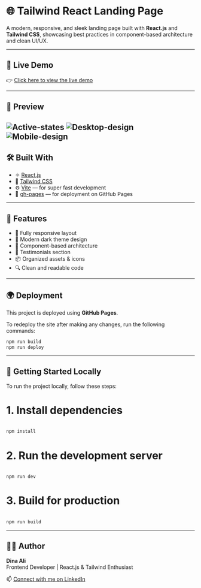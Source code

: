 # 🌐 Tailwind React Landing Page

A modern, responsive, and sleek landing page built with **React.js** and **Tailwind CSS**, showcasing best practices in component-based architecture and clean UI/UX.

---

## 🚀 Live Demo

👉 [Click here to view the live demo](https://dinaali1111.github.io/Tailwind-React-Landing/)

---
## 📸 Preview

![Active-states](./public/active-states.jpg)
![Desktop-design](./public/desktop-design.jpg)
![Mobile-design](./public/mobile-design.jpg)
---

## 🛠️ Built With

- ⚛️ [React.js](https://reactjs.org/)
- 💨 [Tailwind CSS](https://tailwindcss.com/)
- ⚙️ [Vite](https://vitejs.dev/) — for super fast development
- 🔗 [gh-pages](https://www.npmjs.com/package/gh-pages) — for deployment on GitHub Pages

---

## 📁 Features

- 🎯 Fully responsive layout
- 🌙 Modern dark theme design
- 🧩 Component-based architecture
- 💬 Testimonials section
- 📦 Organized assets & icons
- 🔍 Clean and readable code

---

## 🌍 Deployment

This project is deployed using **GitHub Pages**.

To redeploy the site after making any changes, run the following commands:
```bash
npm run build
npm run deploy
```


---
## 🧪 Getting Started Locally

To run the project locally, follow these steps:

# 1. Install dependencies
```bash

npm install
```
# 2. Run the development server
```bash

npm run dev
```
# 3. Build for production
```bash

npm run build
```
---

## 👩‍💻 Author

**Dina Ali**  
Frontend Developer | React.js & Tailwind Enthusiast  

📫 [Connect with me on LinkedIn](http://linkedin.com/in/dina-ali-66bab3245)


